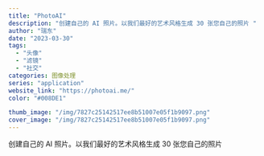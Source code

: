 ```yaml
---
title: "PhotoAI"
description: "创建自己的 AI 照片。以我们最好的艺术风格生成 30 张您自己的照片 "
author: "瑞东"
date: "2023-03-30"
tags:
  - "头像"
  - "滤镜"
  - "社交"
categories: 图像处理
series: "application"
website_link: "https://photoai.me/"
color: "#008DE1"

thumb_image: "/img/7827c25142517ee8b51007e05f1b9097.png"
cover_image: "/img/7827c25142517ee8b51007e05f1b9097.png"
---
```


创建自己的 AI 照片。以我们最好的艺术风格生成 30 张您自己的照片 